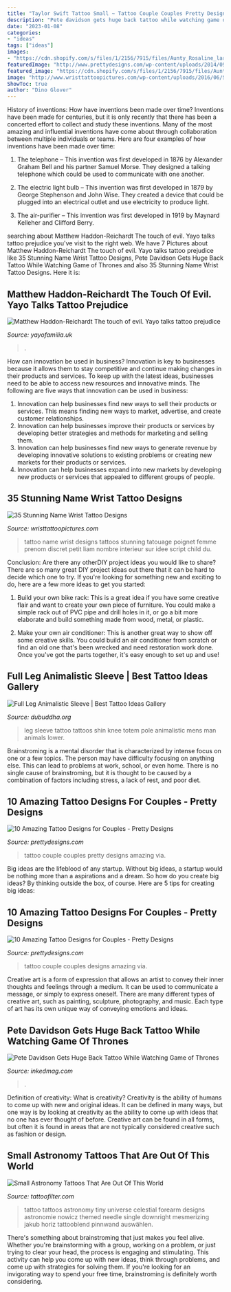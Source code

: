 ```yaml
---
title: "Taylor Swift Tattoo Small ~ Tattoo Couple Couples Pretty Designs Amazing Via"
description: "Pete davidson gets huge back tattoo while watching game of thrones"
date: "2023-01-08"
categories:
- "ideas"
tags: ["ideas"]
images:
- "https://cdn.shopify.com/s/files/1/2156/7915/files/Aunty_Rosaline_large.jpg?v=1598551446"
featuredImage: "http://www.prettydesigns.com/wp-content/uploads/2014/09/Couple-Tattoo.jpg"
featured_image: "https://cdn.shopify.com/s/files/1/2156/7915/files/Aunty_Rosaline_large.jpg?v=1598551446"
image: "http://www.wristtattoopictures.com/wp-content/uploads/2016/06/Small-Name-Tattoo-WT157.jpg"
ShowToc: true
author: "Dino Glover"
---
```



History of inventions: How have inventions been made over time?
Inventions have been made for centuries, but it is only recently that there has been a concerted effort to collect and study these inventions. Many of the most amazing and influential inventions have come about through collaboration between multiple individuals or teams. Here are four examples of how inventions have been made over time:

1) The telephone – This invention was first developed in 1876 by Alexander Graham Bell and his partner Samuel Morse. They designed a talking telephone which could be used to communicate with one another.

2) The electric light bulb – This invention was first developed in 1879 by George Stephenson and John Wise. They created a device that could be plugged into an electrical outlet and use electricity to produce light.

3) The air-purifier – This invention was first developed in 1919 by Maynard Kelleher and Clifford Berry.

	

		
searching about Matthew Haddon-Reichardt The touch of evil. Yayo talks tattoo prejudice you've visit to the right web. We have 7 Pictures about Matthew Haddon-Reichardt The touch of evil. Yayo talks tattoo prejudice like 35 Stunning Name Wrist Tattoo Designs, Pete Davidson Gets Huge Back Tattoo While Watching Game of Thrones and also 35 Stunning Name Wrist Tattoo Designs. Here it is:
		
    
## Matthew Haddon-Reichardt The Touch Of Evil. Yayo Talks Tattoo Prejudice

<img loading=lazy src="https://cdn.shopify.com/s/files/1/2156/7915/files/Aunty_Rosaline_large.jpg?v=1598551446" onerror="this.onerror=null;this.src='https://tse4.mm.bing.net/th?id=OIP.Jw3VNvR0B4x5T63not-LhAAAAA&amp;pid=15.1';" alt="Matthew Haddon-Reichardt The touch of evil. Yayo talks tattoo prejudice">

_Source: yayofamilia.uk_

>. 

	

How can innovation be used in business?
Innovation is key to businesses because it allows them to stay competitive and continue making changes in their products and services. To keep up with the latest ideas, businesses need to be able to access new resources and innovative minds. The following are five ways that innovation can be used in business: 
1. Innovation can help businesses find new ways to sell their products or services. This means finding new ways to market, advertise, and create customer relationships. 
2. Innovation can help businesses improve their products or services by developing better strategies and methods for marketing and selling them. 
3. Innovation can help businesses find new ways to generate revenue by developing innovative solutions to existing problems or creating new markets for their products or services. 
4. Innovation can help businesses expand into new markets by developing new products or services that appealed to different groups of people. 

    
## 35 Stunning Name Wrist Tattoo Designs

<img loading=lazy src="http://www.wristtattoopictures.com/wp-content/uploads/2016/06/Small-Name-Tattoo-WT157.jpg" onerror="this.onerror=null;this.src='https://tse4.mm.bing.net/th?id=OIP.yJpsrav16HsZT-RMpuw_kAHaLG&amp;pid=15.1';" alt="35 Stunning Name Wrist Tattoo Designs">

_Source: wristtattoopictures.com_

>tattoo name wrist designs tattoos stunning tatouage poignet femme prenom discret petit liam nombre interieur sur idee script child du. 

	

Conclusion: Are there any otherDIY project ideas you would like to share?
There are so many great DIY project ideas out there that it can be hard to decide which one to try. If you're looking for something new and exciting to do, here are a few more ideas to get you started: 
1. Build your own bike rack: This is a great idea if you have some creative flair and want to create your own piece of furniture. You could make a simple rack out of PVC pipe and drill holes in it, or go a bit more elaborate and build something made from wood, metal, or plastic. 

2. Make your own air conditioner: This is another great way to show off some creative skills. You could build an air conditioner from scratch or find an old one that's been wrecked and need restoration work done. Once you've got the parts together, it's easy enough to set up and use!

    
## Full Leg Animalistic Sleeve | Best Tattoo Ideas Gallery

<img loading=lazy src="http://www.dubuddha.org/wp-content/uploads/2016/05/Full-Leg-Animalistic-Sleeve-by-jesse_t_tattoos-728x728.jpg" onerror="this.onerror=null;this.src='https://tse1.mm.bing.net/th?id=OIP.kbN1sLfwQjRqbNF8MXAxeQHaHa&amp;pid=15.1';" alt="Full Leg Animalistic Sleeve | Best Tattoo Ideas Gallery">

_Source: dubuddha.org_

>leg sleeve tattoo tattoos shin knee totem pole animalistic mens man animals lower. 

	

Brainstroming is a mental disorder that is characterized by intense focus on one or a few topics. The person may have difficulty focusing on anything else. This can lead to problems at work, school, or even home. There is no single cause of brainstroming, but it is thought to be caused by a combination of factors including stress, a lack of rest, and poor diet.

    
## 10 Amazing Tattoo Designs For Couples - Pretty Designs

<img loading=lazy src="https://www.prettydesigns.com/wp-content/uploads/2014/09/Pretty-Couple-Tattoo.jpg" onerror="this.onerror=null;this.src='https://tse1.mm.bing.net/th?id=OIP.vAN078uq8_2wDSuOPsnsggHaJ4&amp;pid=15.1';" alt="10 Amazing Tattoo Designs for Couples - Pretty Designs">

_Source: prettydesigns.com_

>tattoo couple couples pretty designs amazing via. 

	

Big ideas are the lifeblood of any startup. Without big ideas, a startup would be nothing more than a aspirations and a dream. So how do you create big ideas? By thinking outside the box, of course. Here are 5 tips for creating big ideas: 

    
## 10 Amazing Tattoo Designs For Couples - Pretty Designs

<img loading=lazy src="http://www.prettydesigns.com/wp-content/uploads/2014/09/Couple-Tattoo.jpg" onerror="this.onerror=null;this.src='https://tse2.mm.bing.net/th?id=OIP.CpDokFtPbcbN4obKr_pydQHaHa&amp;pid=15.1';" alt="10 Amazing Tattoo Designs for Couples - Pretty Designs">

_Source: prettydesigns.com_

>tattoo couple couples designs amazing via. 

	

Creative art is a form of expression that allows an artist to convey their inner thoughts and feelings through a medium. It can be used to communicate a message, or simply to express oneself. There are many different types of creative art, such as painting, sculpture, photography, and music. Each type of art has its own unique way of conveying emotions and ideas.

    
## Pete Davidson Gets Huge Back Tattoo While Watching Game Of Thrones

<img loading=lazy src="https://www.inkedmag.com/.image/c_limit%2Ccs_srgb%2Cq_auto:good%2Cw_700/MTYzNTcwMDc4MDgyNjcxOTcw/screen-shot-2019-04-23-at-104641-am.png" onerror="this.onerror=null;this.src='https://tse1.mm.bing.net/th?id=OIP.Sc-XrsU_RHDSYFgq-sg6UwHaH4&amp;pid=15.1';" alt="Pete Davidson Gets Huge Back Tattoo While Watching Game of Thrones">

_Source: inkedmag.com_

>. 

	

Definition of creativity: What is creativity?
Creativity is the ability of humans to come up with new and original ideas. It can be defined in many ways, but one way is by looking at creativity as the ability to come up with ideas that no one has ever thought of before. Creative art can be found in all forms, but often it is found in areas that are not typically considered creative such as fashion or design.

    
## Small Astronomy Tattoos That Are Out Of This World

<img loading=lazy src="https://cdntattoofilter.com/tattoo/31569/l.jpg" onerror="this.onerror=null;this.src='https://tse1.mm.bing.net/th?id=OIP.S8-n64sHcJIwMqHrZWwhUwHaHa&amp;pid=15.1';" alt="Small Astronomy Tattoos That Are Out Of This World">

_Source: tattoofilter.com_

>tattoo tattoos astronomy tiny universe celestial forearm designs astronomie nowicz themed needle single downright mesmerizing jakub horiz tattooblend pinnwand auswählen. 

	

There's something about brainstroming that just makes you feel alive. Whether you're brainstorming with a group, working on a problem, or just trying to clear your head, the process is engaging and stimulating. This activity can help you come up with new ideas, think through problems, and come up with strategies for solving them. If you're looking for an invigorating way to spend your free time, brainstroming is definitely worth considering.

